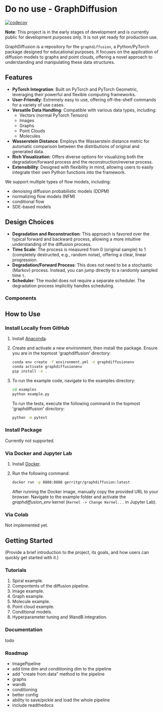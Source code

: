 # Do no use - GraphDiffusion
[![codecov](https://codecov.io/gh/gerritgr/GraphDiffusion/graph/badge.svg?token=O1FXPKS2ZI)](https://codecov.io/gh/gerritgr/GraphDiffusion)

**Note**: This project is in the early stages of development and is currently public for development purposes only. It is not yet ready for production use.

GraphDiffusion is a repository for the `graphdiffusion`, a Python/PyTorch package designed for educational purposes. It focuses on the application of diffusion models to graphs and point clouds, offering a novel approach to understanding and manipulating these data structures.

## Features

- **PyTorch Integration**: Built on PyTorch and PyTorch Geometric, leveraging their powerful and flexible computing frameworks.
- **User-Friendly**: Extremely easy to use, offering off-the-shelf commands for a variety of use cases.
- **Versatile Data Handling**: Compatible with various data types, including:
    - Vectors (normal PyTorch Tensors)
    - Images
    - Graphs
    - Point Clouds
    - Molecules
- **Wasserstein Distance**: Employs the Wasserstein distance metric for automatic comparison between the distributions of original and generated data.
- **Rich Visualization**: Offers diverse options for visualizing both the degradation/forward process and the reconstruction/reverse process.
- **Extensibility**: Designed with flexibility in mind, allowing users to easily integrate their own Python functions into the framework.

We support multiple types of flow models, including:
- denoising diffusion probabilistic models (DDPM)
- normalizing flow models (NFM)
- conditional flow
- SDE-based models



## Design Choices

- **Degradation and Reconstruction**: This approach is favored over the typical forward and backward process, allowing a more intuitive understanding of the diffusion process.
- **Time Scale**: The process is measured from 0 (original sample) to 1 (completely destructed, e.g., random noise), offering a clear, linear progression.
- **Degradation/Forward Process**: This does not need to be a stochastic (Markov) process. Instead, you can jump directly to a randomly sampled time `t`.
- **Scheduler**: The model does not require a separate scheduler. The degradation process implicitly handles scheduling.

### Components

## How to Use

### Install Locally from GitHub

1. Install [Anaconda](https://www.anaconda.com/products/individual).
2. Create and activate a new environment, then install the package. Ensure you are in the topmost 'graphdiffusion' directory:

    ```bash
    conda env create -f environment.yml -n graphdiffusionenv
    conda activate graphdiffusionenv 
    pip install -e .
    ```

3. To run the example code, navigate to the examples directory:

    ```bash
    cd examples
    python example.py
    ```

   To run the tests, execute the following command in the topmost 'graphdiffusion' directory:

    ```bash
    python -m pytest
    ```

### Install Package

Currently not supported.

### Via Docker and Jupyter Lab

1. Install [Docker](https://docs.docker.com/get-docker/).
2. Run the following command:

    ```bash
    docker run -p 8888:8888 gerritgr/graphdiffusion:latest
    ```

   After running the Docker image, manually copy the provided URL to your browser. Navigate to the example folder and activate the _graphdiffusion_env_ kernel (`Kernel -> Change Kernel...` in Jupyter Lab).

### Via Colab
Not implemented yet. 


## Getting Started

(Provide a brief introduction to the project, its goals, and how users can quickly get started with it.)

### Tutorials

1. Spiral example.
2. Compontents of the diffusion pipeline.
2. Image example.
3. Graph example.
4. Molecule example.
4. Point cloud example.
5. Conditional models.
6. Hyperparameter tuning and WandB integration.



### Documentation

todo




### Roadmap

- ImagePipeline
- add time dim and conditioning dim to the pipeline
- add "create from data" method to the pipeline
- graphs
- wandb
- conditioning
- better config
- ability to save/pickle and load the whole pipeline
- include readthedocs


